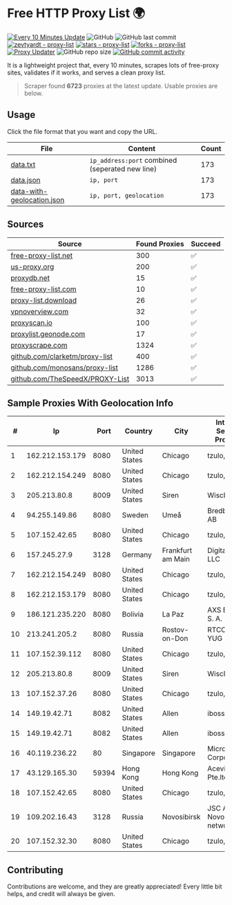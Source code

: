 
# Free HTTP Proxy List 🌍

[![Every 10 Minutes Update](https://github.com/mertguvencli/http-proxy-list/actions/workflows/main.yml/badge.svg?branch=main)](https://github.com/mertguvencli/http-proxy-list/actions/workflows/main.yml)
![GitHub](https://img.shields.io/github/license/mertguvencli/http-proxy-list)
![GitHub last commit](https://img.shields.io/github/last-commit/mertguvencli/http-proxy-list)
[![zevtyardt - proxy-list](https://img.shields.io/static/v1?label=zevtyardt&message=proxy-list&color=blue&logo=github)](https://github.com/zevtyardt/proxy-list "Go to GitHub repo")
[![stars - proxy-list](https://img.shields.io/github/stars/zevtyardt/proxy-list?style=social)](https://github.com/zevtyardt/proxy-list)
[![forks - proxy-list](https://img.shields.io/github/forks/zevtyardt/proxy-list?style=social)](https://github.com/zevtyardt/proxy-list)
[![Proxy Updater](https://github.com/zevtyardt/proxy-list/workflows/Proxy%20Updater/badge.svg)](https://github.com/zevtyardt/proxy-list/actions?query=workflow:"Proxy+Updater")
![GitHub repo size](https://img.shields.io/github/repo-size/zevtyardt/proxy-list)
[![GitHub commit activity](https://img.shields.io/github/commit-activity/m/zevtyardt/proxy-list?logo=commits)](https://github.com/zevtyardt/proxy-list/commits/main)

It is a lightweight project that, every 10 minutes, scrapes lots of free-proxy sites, validates if it works, and serves a clean proxy list.

> Scraper found **6723** proxies at the latest update. Usable proxies are below.

## Usage

Click the file format that you want and copy the URL.

|File|Content|Count|
|----|-------|-----|
|[data.txt](https://raw.githubusercontent.com/mertguvencli/http-proxy-list/main/proxy-list/data.txt)|`ip_address:port` combined (seperated new line)|173|
|[data.json](https://raw.githubusercontent.com/mertguvencli/http-proxy-list/main/proxy-list/data.json)|`ip, port`|173|
|[data-with-geolocation.json](https://raw.githubusercontent.com/mertguvencli/http-proxy-list/main/proxy-list/data-with-geolocation.json)|`ip, port, geolocation`|173|

## Sources

|Source|Found Proxies|Succeed|
|------|-------------|-------|
|[free-proxy-list.net](https://free-proxy-list.net)|300|✅|
|[us-proxy.org](https://www.us-proxy.org)|200|✅|
|[proxydb.net](http://proxydb.net)|15|✅|
|[free-proxy-list.com](https://free-proxy-list.com/?page=&port=&type%5B%5D=http&type%5B%5D=https&up_time=0&search=Search)|10|✅|
|[proxy-list.download](https://www.proxy-list.download/HTTP)|26|✅|
|[vpnoverview.com](https://vpnoverview.com/privacy/anonymous-browsing/free-proxy-servers)|32|✅|
|[proxyscan.io](https://www.proxyscan.io)|100|✅|
|[proxylist.geonode.com](https://proxylist.geonode.com/api/proxy-list?limit=300&page=1&sort_by=lastChecked&sort_type=desc&protocols=http,https)|17|✅|
|[proxyscrape.com](https://api.proxyscrape.com/v2/?request=displayproxies&protocol=http&timeout=10000&country=all&ssl=all&anonymity=all)|1324|✅|
|[github.com/clarketm/proxy-list](https://raw.githubusercontent.com/clarketm/proxy-list/master/proxy-list-raw.txt)|400|✅|
|[github.com/monosans/proxy-list](https://raw.githubusercontent.com/monosans/proxy-list/main/proxies/http.txt)|1286|✅|
|[github.com/TheSpeedX/PROXY-List](https://raw.githubusercontent.com/TheSpeedX/PROXY-List/master/http.txt)|3013|✅|


## Sample Proxies With Geolocation Info

|#|Ip|Port|Country|City|Internet Service Provider|
|-|--|----|-------|----|-------------------------|
|1|162.212.153.179|8080|United States|Chicago|tzulo, inc.|
|2|162.212.154.249|8080|United States|Chicago|tzulo, inc.|
|3|205.213.80.8|8009|United States|Siren|WiscNet|
|4|94.255.149.86|8080|Sweden|Umeå|Bredband2 AB|
|5|107.152.42.65|8080|United States|Chicago|tzulo, inc.|
|6|157.245.27.9|3128|Germany|Frankfurt am Main|DigitalOcean, LLC|
|7|162.212.154.249|8080|United States|Chicago|tzulo, inc.|
|8|162.212.153.179|8080|United States|Chicago|tzulo, inc.|
|9|186.121.235.220|8080|Bolivia|La Paz|AXS Bolivia S. A.|
|10|213.241.205.2|8080|Russia|Rostov-on-Don|RTCOMM-YUG|
|11|107.152.39.112|8080|United States|Chicago|tzulo, inc.|
|12|205.213.80.8|8009|United States|Siren|WiscNet|
|13|107.152.37.26|8080|United States|Chicago|tzulo, inc.|
|14|149.19.42.71|8082|United States|Allen|iboss, inc|
|15|149.19.42.71|8082|United States|Allen|iboss, inc|
|16|40.119.236.22|80|Singapore|Singapore|Microsoft Corporation|
|17|43.129.165.30|59394|Hong Kong|Hong Kong|Aceville Pte.ltd|
|18|107.152.42.65|8080|United States|Chicago|tzulo, inc.|
|19|109.202.16.43|3128|Russia|Novosibirsk|JSC Avantel. Novosibirsk network|
|20|107.152.32.30|8080|United States|Chicago|tzulo, inc.|



## Contributing

Contributions are welcome, and they are greatly appreciated! Every
little bit helps, and credit will always be given.

